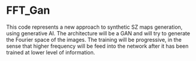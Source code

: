 # FFT_Gan
This code represents a new approach to synthetic SZ maps generation, using generative AI.
The architecture will be a GAN and will try to generate the Fourier space of the images.
The training will be progressive, in the sense that higher frequency will be feed into the network after it has been trained at lower level of information.
